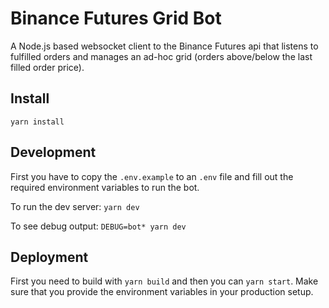 # Binance Futures Grid Bot
A Node.js based websocket client to the Binance Futures api
that listens to fulfilled orders and manages an ad-hoc grid
(orders above/below the last filled order price).

## Install
`yarn install`

## Development
First you have to copy the `.env.example` to an `.env` file and
fill out the required environment variables to run the bot.

To run the dev server: `yarn dev`

To see debug output: `DEBUG=bot* yarn dev`

## Deployment
First you need to build with `yarn build` and then 
you can `yarn start`. Make sure that you provide the environment
variables in your production setup.